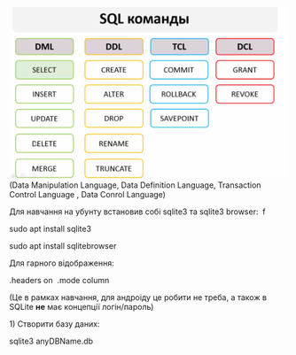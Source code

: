![alt text](pictures/011-1.png)
(Data Manipulation Language, Data Definition Language, Transaction Control Language , Data Conrol Language) 

Для навчання на убунту встановив собі sqlite3 та sqlite3 browser: 
f

sudo apt install sqlite3 

sudo apt install sqlitebrowser 

Для гарного відображення:  

.headers on 
.mode column 

(Це в рамках навчання, для андроіду це робити не треба, а також в SQLite **не** має концепції логін/пароль) 

1) Створити базу даних: 

sqlite3 anyDBName.db